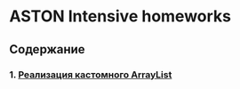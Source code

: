 # ASTON Intensive homeworks
## Содержание
### 1. [Реализация кастомного ArrayList](./custom_arraylist/README.md)